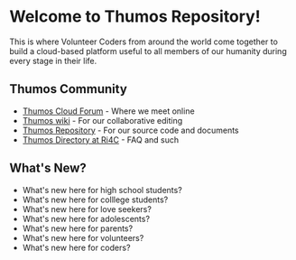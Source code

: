 # Welcome to Thumos Repository!
This is where Volunteer Coders from around the world come together to build a cloud-based platform useful to all members of our humanity during every stage in their life.

## Thumos Community
- [Thumos Cloud Forum](https://groups.google.com/forum/#!forum/thumos-cloud) - Where we meet online
- [Thumos wiki](https://github.com/ri4c/Thumos/wiki) - For our collaborative editing
- [Thumos Repository](https://github.com/ri4c/Thumos) - For our source code and documents
- [Thumos Directory at Ri4C](https://ri4c.com/thumos/) - FAQ and such

## What's New?
* What's new here for high school students?
* What's new here for colllege students?
* What's new here for love seekers?
* What's new here for adolescents?
* What's new here for parents?
* What's new here for volunteers?
* What's new here for coders?
